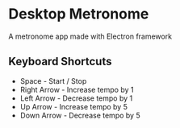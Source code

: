 # Desktop Metronome
A metronome app made with Electron framework

## Keyboard Shortcuts
* Space - Start / Stop
* Right Arrow - Increase tempo by 1
* Left Arrow - Decrease tempo by 1
* Up Arrow - Increase tempo by 5
* Down Arrow - Decrease tempo by 5